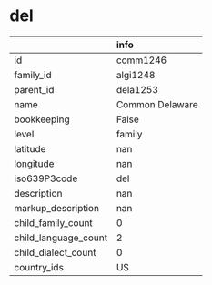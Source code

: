 # del
|                      | info            |
|:---------------------|:----------------|
| id                   | comm1246        |
| family_id            | algi1248        |
| parent_id            | dela1253        |
| name                 | Common Delaware |
| bookkeeping          | False           |
| level                | family          |
| latitude             | nan             |
| longitude            | nan             |
| iso639P3code         | del             |
| description          | nan             |
| markup_description   | nan             |
| child_family_count   | 0               |
| child_language_count | 2               |
| child_dialect_count  | 0               |
| country_ids          | US              |